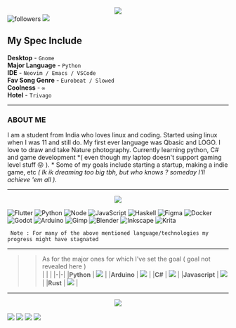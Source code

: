 <div align="center">
<img src="https://raw.githubusercontent.com/samthepacman/samthepacman/master/assets/mainprof.jpg"></div>
<div align="left">
<img alt="followers" title="Follow me on Github" src="https://img.shields.io/github/followers/samthepacman?color=FBB86C&style=for-the-badge&logo=github&label=Follow"/> 
<img src="https://img.shields.io/badge/Spotify-1ED760?&style=for-the-badge&logo=spotify&logoColor=white"/> 
</div>

## My Spec Include

**Desktop** - `Gnome` <br>
**Major Language** - `Python`  <br>
**IDE** - `Neovim / Emacs / VSCode`  <br>
**Fav Song Genre** - `Eurobeat / Slowed`  <br>
**Coolness** - `∞`  <br>
**Hotel** - `Trivago`  <br>
***

### ABOUT ME
I am a student from India who loves linux and coding. Started using linux when I was 11 and still do. My first ever language was Qbasic and LOGO. I love to draw and take Nature photography. Currently learning python, C# and game development *( even though my laptop doesn't support gaming level stuff 😜 ). * Some of my goals include starting a startup, making a indie game, etc *( Ik ik dreaming too big tbh, but who knows ? someday I'll achieve 'em all ).* 

***

<div align="center">
<img src=https://raw.githubusercontent.com/samthepacman/samthepacman/master/assets/introbanner.png>
</div>
<div align="left">

![Flutter](https://img.shields.io/badge/Flutter-02569B?style=for-the-badge&logo=flutter) ![Python](https://img.shields.io/badge/python-3670A0?style=for-the-badge&logo=python&logoColor=ffdd54) ![Node](https://img.shields.io/badge/node.js-6DA55F?style=for-the-badge&logo=node.js&logoColor=white) ![JavaScript](https://img.shields.io/badge/javascript-%23323330.svg?style=for-the-badge&logo=javascript&logoColor=%23F7DF1E) ![Haskell](https://img.shields.io/badge/Haskell-5e5086?style=for-the-badge&logo=haskell&logoColor=white) ![Figma](https://img.shields.io/badge/figma-%23F24E1E.svg?style=for-the-badge&logo=figma&logoColor=white) ![Docker](https://img.shields.io/badge/docker-%230db7ed.svg?style=for-the-badge&logo=docker&logoColor=white) ![Godot](https://img.shields.io/badge/Godot-3670A0?style=for-the-badge&logo=godot&logoColor=ffdd54) ![Arduino](https://img.shields.io/badge/-Arduino-00979D?style=for-the-badge&logo=Arduino&logoColor=white) ![Gimp](https://img.shields.io/badge/Gimp-657D8B?style=for-the-badge&logo=gimp&logoColor=FFFFFF) ![Blender](https://img.shields.io/badge/Blender-%23F5792A.svg?style=for-the-badge&logo=blender&logoColor=white) ![Inkscape](https://img.shields.io/badge/Inkscape-e0e0e0?style=for-the-badge&logo=inkscape&logoColor=080A13) ![Krita](https://img.shields.io/badge/Krita-203759?style=for-the-badge&logo=krita&logoColor=EEF37B)
</div>

``` Note : For many of the above mentioned language/technologies my progress might have stagnated```
***

>> As for the major ones for which I've set the goal ( goal not revealed here ) <br>
| | |
|-|-|
|**Python** | ![](https://geps.dev/progress/45) |
|**Arduino** | ![](https://geps.dev/progress/10) |
|**C#** | ![](https://geps.dev/progress/20) |
|**Javascript** | ![](https://geps.dev/progress/40) |
|**Rust** | ![](https://geps.dev/progress/20) |

***

<div align="center">
<img src=https://raw.githubusercontent.com/samthepacman/samthepacman/master/assets/contacts.png>
</div>
<p align="left">
<a href="https://instagram.com/chanman_xyz" target="blank"><img align="center"src="https://img.shields.io/badge/Instagram-%23E4405F.svg?logo=Instagram&logoColor=white&style=for-the-badge"/></a>
<a href="https://matrix.to/#/@devnet2.0:matrix.org" target="blank"><img align="center" src="https://img.shields.io/badge/Matrix-%44CF6B5F.svg?logo=Matrix&logoColor=white&style=for-the-badge"/></a>
<a href="https://reddit.com/user/chandra_004" target="blank"><img align="center" src="https://img.shields.io/badge/Reddit-%23FF4500.svg?logo=Reddit&logoColor=white&style=for-the-badge"/></a>
<a href="<a href="https://replit.com/@samthepacman" target="blank"><img align="center" src="https://img.shields.io/badge/Replit-%23163170.svg?logo=replit&logoColor=white&style=for-the-badge"/></a>
</p>

